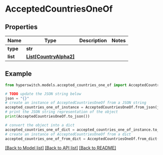 # AcceptedCountriesOneOf


## Properties

Name | Type | Description | Notes
------------ | ------------- | ------------- | -------------
**type** | **str** |  | 
**list** | [**List[CountryAlpha2]**](CountryAlpha2.md) |  | 

## Example

```python
from hyperswitch.models.accepted_countries_one_of import AcceptedCountriesOneOf

# TODO update the JSON string below
json = "{}"
# create an instance of AcceptedCountriesOneOf from a JSON string
accepted_countries_one_of_instance = AcceptedCountriesOneOf.from_json(json)
# print the JSON string representation of the object
print(AcceptedCountriesOneOf.to_json())

# convert the object into a dict
accepted_countries_one_of_dict = accepted_countries_one_of_instance.to_dict()
# create an instance of AcceptedCountriesOneOf from a dict
accepted_countries_one_of_from_dict = AcceptedCountriesOneOf.from_dict(accepted_countries_one_of_dict)
```
[[Back to Model list]](../README.md#documentation-for-models) [[Back to API list]](../README.md#documentation-for-api-endpoints) [[Back to README]](../README.md)


